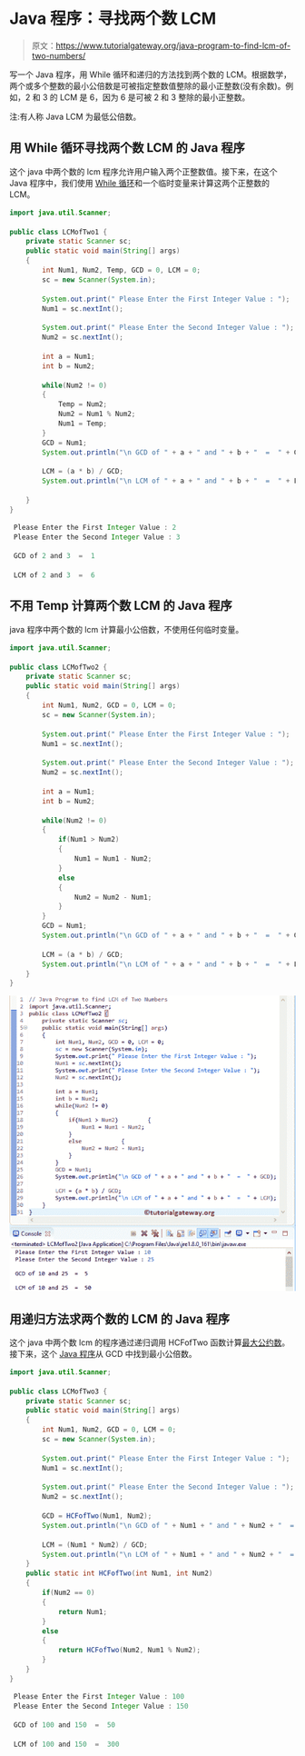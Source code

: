 # Java 程序：寻找两个数 LCM 

> 原文：<https://www.tutorialgateway.org/java-program-to-find-lcm-of-two-numbers/>

写一个 Java 程序，用 While 循环和递归的方法找到两个数的 LCM。根据数学，两个或多个整数的最小公倍数是可被指定整数值整除的最小正整数(没有余数)。例如，2 和 3 的 LCM 是 6，因为 6 是可被 2 和 3 整除的最小正整数。

注:有人称 Java LCM 为最低公倍数。

## 用 While 循环寻找两个数 LCM 的 Java 程序

这个 java 中两个数的 lcm 程序允许用户输入两个正整数值。接下来，在这个 Java 程序中，我们使用 [While 循环](https://www.tutorialgateway.org/java-while-loop/)和一个临时变量来计算这两个正整数的 LCM。

```java
import java.util.Scanner;

public class LCMofTwo1 {
	private static Scanner sc;
	public static void main(String[] args) 
	{
		int Num1, Num2, Temp, GCD = 0, LCM = 0;
		sc = new Scanner(System.in);

		System.out.print(" Please Enter the First Integer Value : ");
		Num1 = sc.nextInt();	

		System.out.print(" Please Enter the Second Integer Value : ");
		Num2 = sc.nextInt();

		int a = Num1;
		int b = Num2;

		while(Num2 != 0)
	    {
			Temp = Num2;
			Num2 = Num1 % Num2;
			Num1 = Temp;
	    }
		GCD = Num1;
		System.out.println("\n GCD of " + a + " and " + b + "  =  " + GCD);

		LCM = (a * b) / GCD;
		System.out.println("\n LCM of " + a + " and " + b + "  =  " + LCM);

	}
}
```

```java
 Please Enter the First Integer Value : 2
 Please Enter the Second Integer Value : 3

 GCD of 2 and 3  =  1

 LCM of 2 and 3  =  6
```

## 不用 Temp 计算两个数 LCM 的 Java 程序

java 程序中两个数的 lcm 计算最小公倍数，不使用任何临时变量。

```java
import java.util.Scanner;

public class LCMofTwo2 {
	private static Scanner sc;
	public static void main(String[] args) 
	{
		int Num1, Num2, GCD = 0, LCM = 0;
		sc = new Scanner(System.in);

		System.out.print(" Please Enter the First Integer Value : ");
		Num1 = sc.nextInt();	

		System.out.print(" Please Enter the Second Integer Value : ");
		Num2 = sc.nextInt();

		int a = Num1;
		int b = Num2;

		while(Num2 != 0)
	    {
			if(Num1 > Num2)
			{
				Num1 = Num1 - Num2;
			}
			else
			{
				Num2 = Num2 - Num1;
			}
	    }
		GCD = Num1;
		System.out.println("\n GCD of " + a + " and " + b + "  =  " + GCD);

		LCM = (a * b) / GCD;
		System.out.println("\n LCM of " + a + " and " + b + "  =  " + LCM);
	}
}
```

![Java Program to find LCM of Two Numbers 2](img/e0e4b34b47fd5e7011b005752c009fb2.png)

## 用递归方法求两个数的 LCM 的 Java 程序

这个 java 中两个数 lcm 的程序通过递归调用 HCFofTwo 函数计算[最大公约数](https://www.tutorialgateway.org/java-program-to-find-gcd-of-two-numbers/)。接下来，这个 [Java 程序](https://www.tutorialgateway.org/learn-java-programs/)从 GCD 中找到最小公倍数。

```java
import java.util.Scanner;

public class LCMofTwo3 {
	private static Scanner sc;
	public static void main(String[] args) 
	{
		int Num1, Num2, GCD = 0, LCM = 0;
		sc = new Scanner(System.in);

		System.out.print(" Please Enter the First Integer Value : ");
		Num1 = sc.nextInt();	

		System.out.print(" Please Enter the Second Integer Value : ");
		Num2 = sc.nextInt();

		GCD = HCFofTwo(Num1, Num2);		
		System.out.println("\n GCD of " + Num1 + " and " + Num2 + "  =  " + GCD);

		LCM = (Num1 * Num2) / GCD;
		System.out.println("\n LCM of " + Num1 + " and " + Num2 + "  =  " + LCM);
	}
	public static int HCFofTwo(int Num1, int Num2)
	{
		if(Num2 == 0)
		{
			return Num1;
		}
		else
		{
			return HCFofTwo(Num2, Num1 % Num2);
		}
	}
}
```

```java
 Please Enter the First Integer Value : 100
 Please Enter the Second Integer Value : 150

 GCD of 100 and 150  =  50

 LCM of 100 and 150  =  300
```